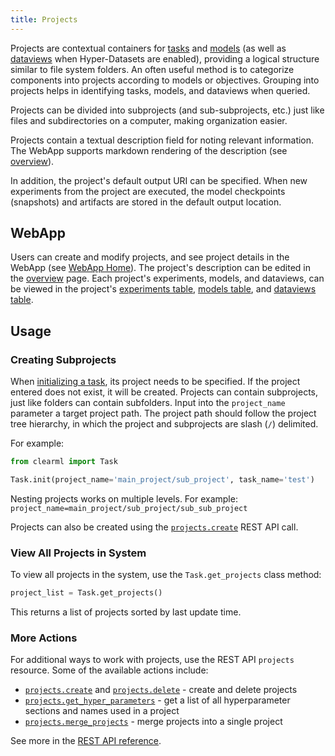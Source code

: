 ```yaml
---
title: Projects
---
```


Projects are contextual containers for [tasks](task.md) and [models](artifacts.md) (as well as [dataviews](../hyperdatasets/dataviews.md) 
when Hyper-Datasets are enabled), providing a logical structure similar to file system folders. 
An often useful method is to categorize components into projects according to models or objectives. 
Grouping into projects helps in identifying tasks, models, and dataviews when queried.

Projects can be divided into subprojects (and sub-subprojects, etc.) just like files and subdirectories on a 
computer, making organization easier. 

Projects contain a textual description field for noting relevant information. The WebApp supports markdown rendering 
of the description (see [overview](../webapp/webapp_project_overview.md)).

In addition, the project's default output URI can be specified. When new experiments from 
the project are executed, the model checkpoints (snapshots) and artifacts are stored in the default output location. 

## WebApp 

Users can create and modify projects, and see project details in the WebApp (see [WebApp Home](../webapp/webapp_home.md)). 
The project's description can be edited in the [overview](../webapp/webapp_overview.md) page. Each project's experiments,
models, and dataviews, can be viewed in the project's [experiments table](../webapp/webapp_exp_table.md),
 [models table](../webapp/webapp_model_table.md), and [dataviews table](../hyperdatasets/webapp/webapp_dataviews.md). 

## Usage

### Creating Subprojects

When [initializing a task](../clearml_sdk/task_sdk.md#task-creation), its project needs to be specified. If the project entered does not exist, it will be created. 
Projects can contain subprojects, just like folders can contain subfolders. Input into the `project_name` 
parameter a target project path. The project path should follow the project tree hierarchy, in which the project and 
subprojects are slash (`/`) delimited.

For example:

```python
from clearml import Task

Task.init(project_name='main_project/sub_project', task_name='test')
```

Nesting projects works on multiple levels. For example: `project_name=main_project/sub_project/sub_sub_project` 

Projects can also be created using the [`projects.create`](../references/api/projects.md#post-projectscreate) REST API call. 

### View All Projects in System

To view all projects in the system, use the `Task.get_projects` class method:

```python
project_list = Task.get_projects()
```

This returns a list of projects sorted by last update time.

### More Actions

For additional ways to work with projects, use the REST API `projects` resource. Some of the available actions include:
* [`projects.create`](../references/api/projects.md#post-projectscreate) and [`projects.delete`](../references/api/projects.md#post-projectsdelete) - create and delete projects
* [`projects.get_hyper_parameters`](../references/api/projects.md#post-projectsget_hyper_parameters) - get a list of all hyperparameter sections and names used in a project
* [`projects.merge_projects`](../references/api/projects.md#post-projectsmerge) - merge projects into a single project

See more in the [REST API reference](../references/api/projects.md#projects).



